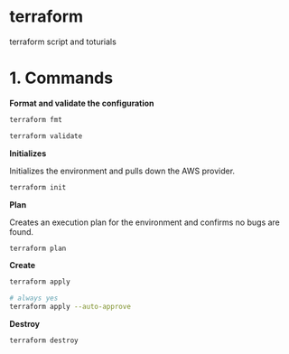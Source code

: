 # terraform
 terraform script and toturials



# 1. Commands

**Format and validate the configuration**

```bash
terraform fmt
```

```bash
terraform validate
```

**Initializes**

Initializes the environment and pulls down the AWS provider.

```bash
terraform init
```

**Plan**

 Creates an execution plan for the environment and confirms no bugs are found.

```bash
terraform plan
```

**Create**

```bash
terraform apply
```

```bash
# always yes
terraform apply --auto-approve
```

**Destroy**

```bash
terraform destroy
```

